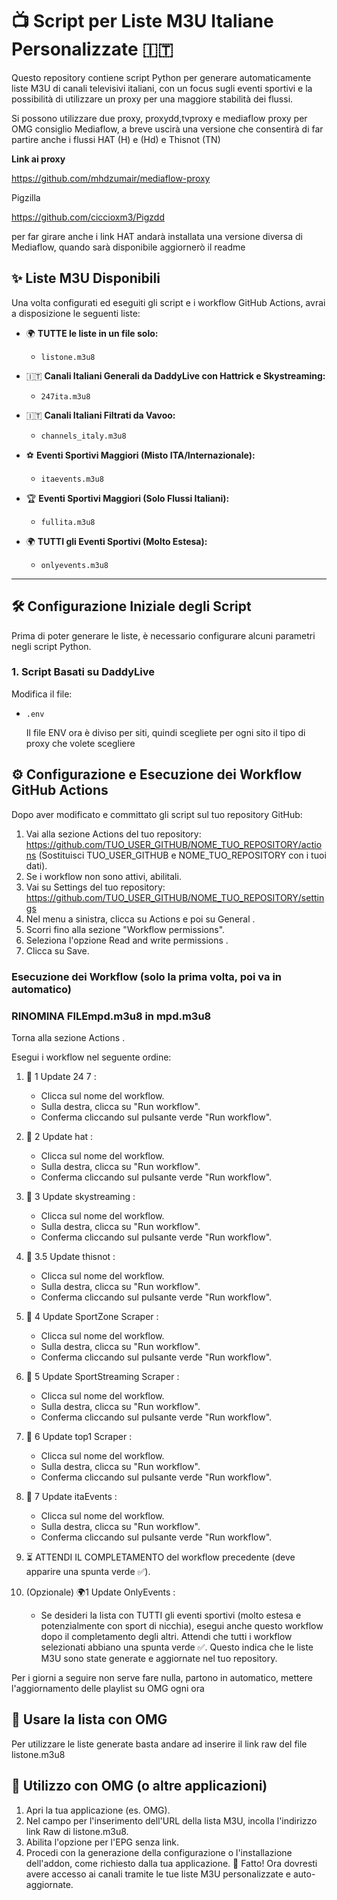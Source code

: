 # 📺 Script per Liste M3U Italiane Personalizzate 🇮🇹

Questo repository contiene script Python per generare automaticamente liste M3U di canali televisivi italiani, con un focus sugli eventi sportivi e la possibilità di utilizzare un proxy per una maggiore stabilità dei flussi.

Si possono utilizzare due proxy, proxydd,tvproxy e mediaflow proxy
per OMG consiglio Mediaflow, a breve uscirà una versione che consentirà di far partire anche i flussi HAT (H) e (Hd) e Thisnot (TN)

**Link ai proxy**

https://github.com/mhdzumair/mediaflow-proxy

Pigzilla

https://github.com/ciccioxm3/Pigzdd


per far girare anche i link HAT andarà installata una versione diversa di Mediaflow, quando sarà disponibile aggiornerò il readme

## ✨ Liste M3U Disponibili

Una volta configurati ed eseguiti gli script e i workflow GitHub Actions, avrai a disposizione le seguenti liste:

*   🌍 **TUTTE le liste in un file solo:**
    *   `listone.m3u8`


      
*   🇮🇹 **Canali Italiani Generali da DaddyLive con Hattrick e Skystreaming:**
    *   `247ita.m3u8`
*   🇮🇹 **Canali Italiani Filtrati da Vavoo:**
    *   `channels_italy.m3u8`
*   ⚽ **Eventi Sportivi Maggiori (Misto ITA/Internazionale):**
    *   `itaevents.m3u8`
*   🏆 **Eventi Sportivi Maggiori (Solo Flussi Italiani):**
    *   `fullita.m3u8`
*   🌍 **TUTTI gli Eventi Sportivi (Molto Estesa):**
    *   `onlyevents.m3u8`
---

## 🛠️ Configurazione Iniziale degli Script

Prima di poter generare le liste, è necessario configurare alcuni parametri negli script Python.

### 1. Script Basati su DaddyLive

Modifica il file:
*   `.env`
  
    Il file ENV ora è diviso per siti, quindi scegliete per ogni sito il tipo di proxy che volete scegliere

  
## ⚙️ Configurazione e Esecuzione dei Workflow GitHub Actions
Dopo aver modificato e committato gli script sul tuo repository GitHub:

1. Vai alla sezione Actions del tuo repository: https://github.com/TUO_USER_GITHUB/NOME_TUO_REPOSITORY/actions (Sostituisci TUO_USER_GITHUB e NOME_TUO_REPOSITORY con i tuoi dati).
2. Se i workflow non sono attivi, abilitali.
3. Vai su Settings del tuo repository: https://github.com/TUO_USER_GITHUB/NOME_TUO_REPOSITORY/settings
4. Nel menu a sinistra, clicca su Actions e poi su General .
5. Scorri fino alla sezione "Workflow permissions".
6. Seleziona l'opzione Read and write permissions .
7. Clicca su Save.

   
### Esecuzione dei Workflow (solo la prima volta, poi va in automatico)
### RINOMINA FILEmpd.m3u8 in mpd.m3u8 
Torna alla sezione Actions . 

Esegui i workflow nel seguente ordine:

1. 🚀 1 Update 24 7 :
   - Clicca sul nome del workflow.
   - Sulla destra, clicca su "Run workflow".
   - Conferma cliccando sul pulsante verde "Run workflow".
2. 🚀 2 Update hat :
   - Clicca sul nome del workflow.
   - Sulla destra, clicca su "Run workflow".
   - Conferma cliccando sul pulsante verde "Run workflow".
3. 🚀 3 Update skystreaming :
   - Clicca sul nome del workflow.
   - Sulla destra, clicca su "Run workflow".
   - Conferma cliccando sul pulsante verde "Run workflow".
4. 🚀 3.5 Update thisnot :
   - Clicca sul nome del workflow.
   - Sulla destra, clicca su "Run workflow".
   - Conferma cliccando sul pulsante verde "Run workflow".
5. 🚀 4 Update SportZone Scraper :
   - Clicca sul nome del workflow.
   - Sulla destra, clicca su "Run workflow".
   - Conferma cliccando sul pulsante verde "Run workflow".
3. 🚀 5 Update SportStreaming Scraper :
   - Clicca sul nome del workflow.
   - Sulla destra, clicca su "Run workflow".
   - Conferma cliccando sul pulsante verde "Run workflow".
6. 🚀 6 Update top1 Scraper :
   - Clicca sul nome del workflow.
   - Sulla destra, clicca su "Run workflow".
   - Conferma cliccando sul pulsante verde "Run workflow".
7. 🚀 7 Update itaEvents :
   - Clicca sul nome del workflow.
   - Sulla destra, clicca su "Run workflow".
   - Conferma cliccando sul pulsante verde "Run workflow".
8. ⏳ ATTENDI IL COMPLETAMENTO del workflow precedente (deve apparire una spunta verde ✅).

     
9. (Opzionale) 🌍1 Update OnlyEvents :
   - Se desideri la lista con TUTTI gli eventi sportivi (molto estesa e potenzialmente con sport di nicchia), esegui anche questo workflow dopo il completamento degli altri.
Attendi che tutti i workflow selezionati abbiano una spunta verde ✅. Questo indica che le liste M3U sono state generate e aggiornate nel tuo repository.

Per i giorni a seguire non serve fare nulla, partono in automatico, mettere l'aggiornamento delle playlist su OMG ogni ora


## 🔗 Usare la lista con OMG
Per utilizzare le liste generate basta andare ad inserire il link raw del file listone.m3u8

   
## 🔌 Utilizzo con OMG (o altre applicazioni)
1. Apri la tua applicazione (es. OMG).
2. Nel campo per l'inserimento dell'URL della lista M3U, incolla l'indirizzo link Raw di listone.m3u8.
3. Abilita l'opzione per l'EPG senza link.
5. Procedi con la generazione della configurazione o l'installazione dell'addon, come richiesto dalla tua applicazione.
🎉 Fatto! Ora dovresti avere accesso ai canali tramite le tue liste M3U personalizzate e auto-aggiornate.
